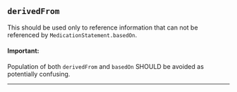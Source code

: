 ## `derivedFrom`

This should be used only to reference information that can not be referenced by `MedicationStatement.basedOn`. 

<div markdown="span" class="alert alert-warning" role="alert"><i class="fa fa-information"></i><h4>Important:</h4>
Population of both <code>derivedFrom</code> and <code>basedOn</code> SHOULD be avoided as potentially confusing. 
</div>

---
